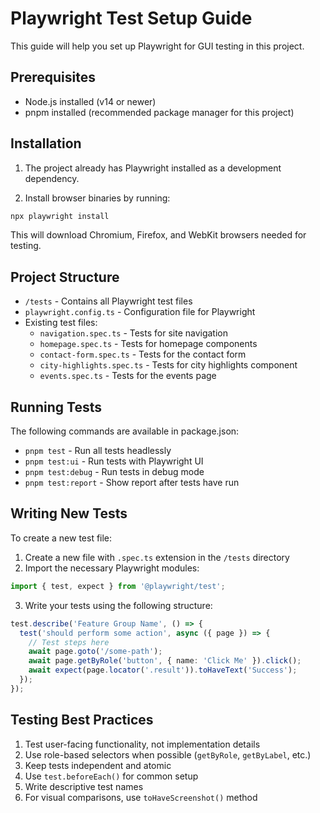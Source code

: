 # Playwright Test Setup Guide

This guide will help you set up Playwright for GUI testing in this project.

## Prerequisites

- Node.js installed (v14 or newer)
- pnpm installed (recommended package manager for this project)

## Installation

1. The project already has Playwright installed as a development dependency.

2. Install browser binaries by running:

```bash
npx playwright install
```

This will download Chromium, Firefox, and WebKit browsers needed for testing.

## Project Structure

- `/tests` - Contains all Playwright test files
- `playwright.config.ts` - Configuration file for Playwright
- Existing test files:
  - `navigation.spec.ts` - Tests for site navigation
  - `homepage.spec.ts` - Tests for homepage components
  - `contact-form.spec.ts` - Tests for the contact form
  - `city-highlights.spec.ts` - Tests for city highlights component
  - `events.spec.ts` - Tests for the events page

## Running Tests

The following commands are available in package.json:

- `pnpm test` - Run all tests headlessly
- `pnpm test:ui` - Run tests with Playwright UI
- `pnpm test:debug` - Run tests in debug mode
- `pnpm test:report` - Show report after tests have run

## Writing New Tests

To create a new test file:

1. Create a new file with `.spec.ts` extension in the `/tests` directory
2. Import the necessary Playwright modules:

```typescript
import { test, expect } from '@playwright/test';
```

3. Write your tests using the following structure:

```typescript
test.describe('Feature Group Name', () => {
  test('should perform some action', async ({ page }) => {
    // Test steps here
    await page.goto('/some-path');
    await page.getByRole('button', { name: 'Click Me' }).click();
    await expect(page.locator('.result')).toHaveText('Success');
  });
});
```

## Testing Best Practices

1. Test user-facing functionality, not implementation details
2. Use role-based selectors when possible (`getByRole`, `getByLabel`, etc.)
3. Keep tests independent and atomic
4. Use `test.beforeEach()` for common setup
5. Write descriptive test names
6. For visual comparisons, use `toHaveScreenshot()` method
